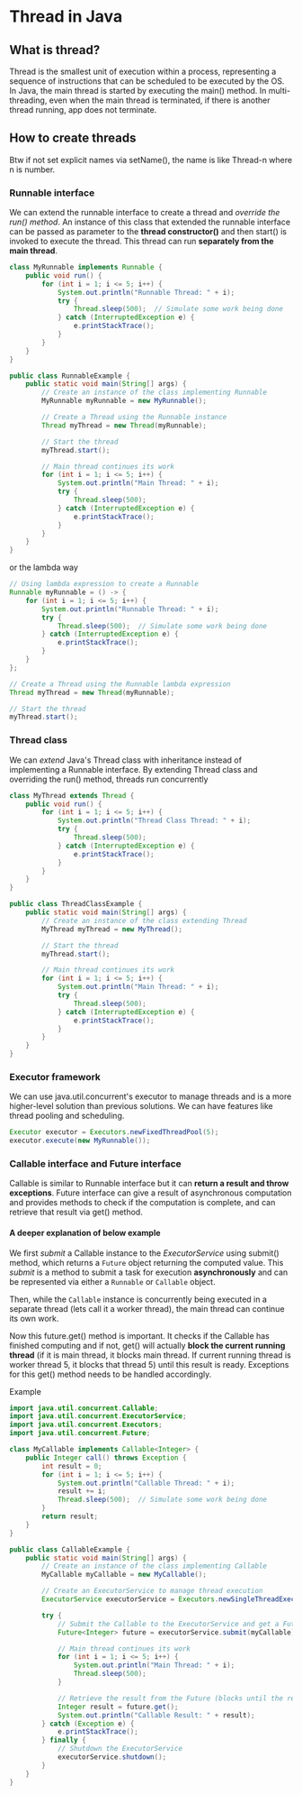 # Thread in Java
## What is thread?
Thread is the smallest unit of execution within a process, representing a sequence of instructions that can be scheduled to be 
executed by the OS. In Java, the main thread is started by executing the main() method. In multi-threading, even when the main thread is terminated,
if there is another thread running, app does not terminate.

## How to create threads
Btw if not set explicit names via setName(), the name is like Thread-n where n is number.
### Runnable interface
We can extend the runnable interface to create a thread and *override the run() method*. An instance of this class that extended the runnable interface
can be passed as parameter to the **thread constructor()** and then start() is invoked to execute the thread. This thread can run **separately from the main thread**.

```java
class MyRunnable implements Runnable {
    public void run() {
        for (int i = 1; i <= 5; i++) {
            System.out.println("Runnable Thread: " + i);
            try {
                Thread.sleep(500);  // Simulate some work being done
            } catch (InterruptedException e) {
                e.printStackTrace();
            }
        }
    }
}

public class RunnableExample {
    public static void main(String[] args) {
        // Create an instance of the class implementing Runnable
        MyRunnable myRunnable = new MyRunnable();

        // Create a Thread using the Runnable instance
        Thread myThread = new Thread(myRunnable);

        // Start the thread
        myThread.start();

        // Main thread continues its work
        for (int i = 1; i <= 5; i++) {
            System.out.println("Main Thread: " + i);
            try {
                Thread.sleep(500);
            } catch (InterruptedException e) {
                e.printStackTrace();
            }
        }
    }
}

```

or the lambda way
```java
// Using lambda expression to create a Runnable
Runnable myRunnable = () -> {
    for (int i = 1; i <= 5; i++) {
        System.out.println("Runnable Thread: " + i);
        try {
            Thread.sleep(500);  // Simulate some work being done
        } catch (InterruptedException e) {
            e.printStackTrace();
        }
    }
};

// Create a Thread using the Runnable lambda expression
Thread myThread = new Thread(myRunnable);

// Start the thread
myThread.start();
```

### Thread class
We can *extend* Java's Thread class with inheritance instead of implementing a Runnable interface. By extending Thread class and overriding the run() method,
threads run concurrently

```java
class MyThread extends Thread {
    public void run() {
        for (int i = 1; i <= 5; i++) {
            System.out.println("Thread Class Thread: " + i);
            try {
                Thread.sleep(500);
            } catch (InterruptedException e) {
                e.printStackTrace();
            }
        }
    }
}

public class ThreadClassExample {
    public static void main(String[] args) {
        // Create an instance of the class extending Thread
        MyThread myThread = new MyThread();

        // Start the thread
        myThread.start();

        // Main thread continues its work
        for (int i = 1; i <= 5; i++) {
            System.out.println("Main Thread: " + i);
            try {
                Thread.sleep(500);
            } catch (InterruptedException e) {
                e.printStackTrace();
            }
        }
    }
}

```

### Executor framework
We can use java.util.concurrent's executor to manage threads and is a more higher-level solution than previous solutions. We can have features like
thread pooling and scheduling.

```java
Executor executor = Executors.newFixedThreadPool(5);
executor.execute(new MyRunnable());

```

### Callable interface and Future interface
Callable is similar to Runnable interface but it can **return a result and throw exceptions**.
Future interface can give a result of asynchronous computation and provides methods to check if the computation is complete, and can retrieve that result via get() 
method.

#### A deeper explanation of below example
We first *submit* a Callable instance to the *ExecutorService* using submit() method, which returns a `Future` object returning the computed value. This *submit*
is a method to submit a task for execution **asynchronously** and can be represented via either a `Runnable` or `Callable` object.

Then, while the `Callable` instance is concurrently being executed in a separate thread (lets call it a worker thread), the main thread can continue its own work.

Now this future.get() method is important. It checks if the Callable has finished computing and if not, get() will actually **block the current running thread** 
(if it is main thread, it blocks main thread. If current running thread is worker thread 5, it blocks that thread 5) until this result is ready. Exceptions for this
get() method needs to be handled accordingly.

Example
```java
import java.util.concurrent.Callable;
import java.util.concurrent.ExecutorService;
import java.util.concurrent.Executors;
import java.util.concurrent.Future;

class MyCallable implements Callable<Integer> {
    public Integer call() throws Exception {
        int result = 0;
        for (int i = 1; i <= 5; i++) {
            System.out.println("Callable Thread: " + i);
            result += i;
            Thread.sleep(500);  // Simulate some work being done
        }
        return result;
    }
}

public class CallableExample {
    public static void main(String[] args) {
        // Create an instance of the class implementing Callable
        MyCallable myCallable = new MyCallable();

        // Create an ExecutorService to manage thread execution
        ExecutorService executorService = Executors.newSingleThreadExecutor();

        try {
            // Submit the Callable to the ExecutorService and get a Future object
            Future<Integer> future = executorService.submit(myCallable);

            // Main thread continues its work
            for (int i = 1; i <= 5; i++) {
                System.out.println("Main Thread: " + i);
                Thread.sleep(500);
            }

            // Retrieve the result from the Future (blocks until the result is available)
            Integer result = future.get();
            System.out.println("Callable Result: " + result);
        } catch (Exception e) {
            e.printStackTrace();
        } finally {
            // Shutdown the ExecutorService
            executorService.shutdown();
        }
    }
}

```


